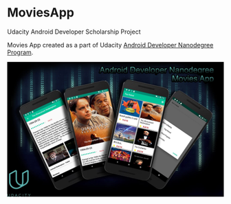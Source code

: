 # MoviesApp
Udacity Android Developer Scholarship Project

Movies App created as a part of Udacity [Android Developer Nanodegree Program](https://eu.udacity.com/course/android-developer-nanodegree-by-google--nd801).

![Screen](https://raw.githubusercontent.com/Raresh996/MoviesApp/master/poster/MoviesApp.jpeg)

